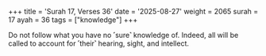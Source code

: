 +++
title = 'Surah 17, Verses 36'
date = '2025-08-27'
weight = 2065
surah = 17
ayah = 36
tags = ["knowledge"]
+++

Do not follow what you have no ˹sure˺ knowledge of. Indeed, all will be called to account for ˹their˺ hearing, sight, and intellect.
